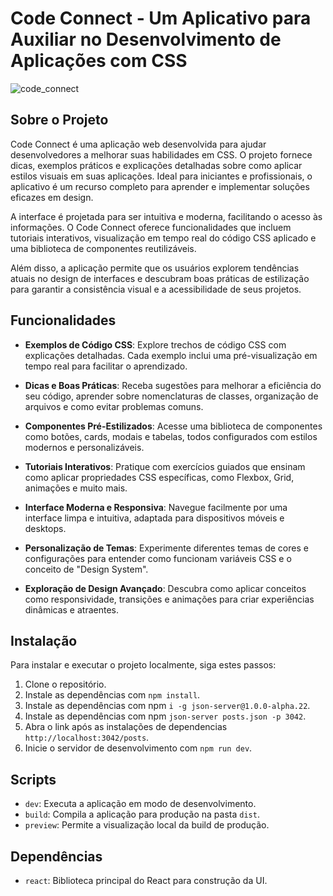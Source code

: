 # Code Connect -  Um Aplicativo para Auxiliar no Desenvolvimento de Aplicações com CSS
![code_connect](https://github.com/user-attachments/assets/f7cfabe9-61e9-45b1-9304-881294b2348b)


## Sobre o Projeto
Code Connect é uma aplicação web desenvolvida para ajudar desenvolvedores a melhorar suas habilidades em CSS. O projeto fornece dicas, exemplos práticos e explicações detalhadas sobre como aplicar estilos visuais em suas aplicações. Ideal para iniciantes e profissionais, o aplicativo é um recurso completo para aprender e implementar soluções eficazes em design.

A interface é projetada para ser intuitiva e moderna, facilitando o acesso às informações. O Code Connect oferece funcionalidades que incluem tutoriais interativos, visualização em tempo real do código CSS aplicado e uma biblioteca de componentes reutilizáveis.

Além disso, a aplicação permite que os usuários explorem tendências atuais no design de interfaces e descubram boas práticas de estilização para garantir a consistência visual e a acessibilidade de seus projetos.


## Funcionalidades
- **Exemplos de Código CSS**: Explore trechos de código CSS com explicações detalhadas. Cada exemplo inclui uma pré-visualização em tempo real para facilitar o aprendizado.

- **Dicas e Boas Práticas**: Receba sugestões para melhorar a eficiência do seu código, aprender sobre nomenclaturas de classes, organização de arquivos e como evitar problemas comuns.

- **Componentes Pré-Estilizados**: Acesse uma biblioteca de componentes como botões, cards, modais e tabelas, todos configurados com estilos modernos e personalizáveis.

- **Tutoriais Interativos**: Pratique com exercícios guiados que ensinam como aplicar propriedades CSS específicas, como Flexbox, Grid, animações e muito mais.

- **Interface Moderna e Responsiva**: Navegue facilmente por uma interface limpa e intuitiva, adaptada para dispositivos móveis e desktops.

- **Personalização de Temas**: Experimente diferentes temas de cores e configurações para entender como funcionam variáveis CSS e o conceito de "Design System".

- **Exploração de Design Avançado**: Descubra como aplicar conceitos como responsividade, transições e animações para criar experiências dinâmicas e atraentes.

## Instalação
Para instalar e executar o projeto localmente, siga estes passos:
1. Clone o repositório.
2. Instale as dependências com `npm install`.
3. Instale as dependências com npm `i -g json-server@1.0.0-alpha.22`.
4. Instale as dependências com npm `json-server posts.json -p 3042`.
5. Abra o link após as instalações de dependencias `http://localhost:3042/posts`.
6. Inicie o servidor de desenvolvimento com `npm run dev`.

## Scripts
- `dev`: Executa a aplicação em modo de desenvolvimento.
- `build`: Compila a aplicação para produção na pasta `dist`.
- `preview`: Permite a visualização local da build de produção.

## Dependências
- `react`: Biblioteca principal do React para construção da UI.

